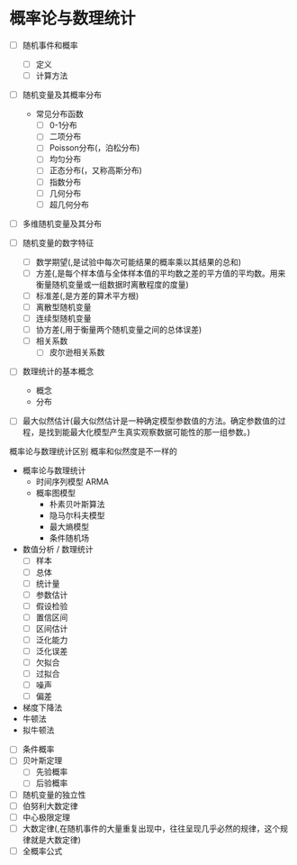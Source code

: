 # 概率论与数理统计

- [ ] 随机事件和概率
  - [ ] 定义
  - [ ] 计算方法
- [ ] 随机变量及其概率分布
  - 常见分布函数
    - [ ] 0-1分布
    - [ ] 二项分布
    - [ ] Poisson分布(，泊松分布)
    - [ ] 均匀分布
    - [ ] 正态分布(，又称高斯分布)
    - [ ] 指数分布
    - [ ] 几何分布
    - [ ] 超几何分布
- [ ] 多维随机变量及其分布
- [ ] 随机变量的数字特征
  - [ ] 数学期望(,是试验中每次可能结果的概率乘以其结果的总和)
  - [ ] 方差(,是每个样本值与全体样本值的平均数之差的平方值的平均数。用来衡量随机变量或一组数据时离散程度的度量)
  - [ ] 标准差(,是方差的算术平方根)
  - [ ] 离散型随机变量
  - [ ] 连续型随机变量
  - [ ] 协方差(,用于衡量两个随机变量之间的总体误差)
  - [ ] 相关系数
    - [ ] 皮尔逊相关系数
- [ ] 数理统计的基本概念
  - 概念
  - 分布

- [ ] 最大似然估计(最大似然估计是一种确定模型参数值的方法。确定参数值的过程，是找到能最大化模型产生真实观察数据可能性的那一组参数。)

概率论与数理统计区别
概率和似然度是不一样的


- 概率论与数理统计
  - 时间序列模型 ARMA
  - 概率图模型
    - 朴素贝叶斯算法
    - 隐马尔科夫模型
    - 最大熵模型
    - 条件随机场
- 数值分析 / 数理统计
  - [ ] 样本
  - [ ] 总体
  - [ ] 统计量
  - [ ] 参数估计
  - [ ] 假设检验
  - [ ] 置信区间
  - [ ] 区间估计
  - [ ] 泛化能力
  - [ ] 泛化误差
  - [ ] 欠拟合
  - [ ] 过拟合
  - [ ] 噪声
  - [ ] 偏差

- 梯度下降法
- 牛顿法
- 拟牛顿法

- [ ] 条件概率
- [ ] 贝叶斯定理
  - [ ] 先验概率
  - [ ] 后验概率
- [ ] 随机变量的独立性
- [ ] 伯努利大数定律
- [ ] 中心极限定理
- [ ] 大数定律(,在随机事件的大量重复出现中，往往呈现几乎必然的规律，这个规律就是大数定律)
- [ ] 全概率公式
